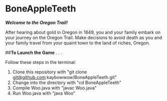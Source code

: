 # **BoneAppleTeeth**

**_Welcome to the Oregon Trail!_**

After hearing about gold in Oregon in 1849, you and your family embark on your journey on the Oregon Trail. Make decisions to avoid death as you and your family travel from your quaint town to the land of riches, Oregon.

##**To Launch the Game** . . . 

Follow these steps in the terminal:
1. Clone this repository with "git clone git@github.com:kaybowwow/BoneAppleTeeth.git"
2. Change into the directory with "cd BoneAppleTeeth"
3. Compile Woo.java with "javac Woo.java"
4. Run Woo.java with "java Woo"
